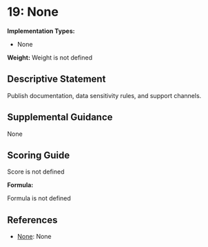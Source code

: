 # 19: None

**Implementation Types:**

- None

**Weight:** Weight is not defined

## Descriptive Statement

Publish documentation, data sensitivity rules, and support channels.

## Supplemental Guidance

None

## Scoring Guide

Score is not defined

**Formula:**

Formula is not defined

## References

- [None](None): None
